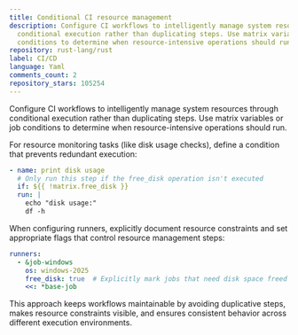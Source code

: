 ```yaml
---
title: Conditional CI resource management
description: Configure CI workflows to intelligently manage system resources through
  conditional execution rather than duplicating steps. Use matrix variables or job
  conditions to determine when resource-intensive operations should run.
repository: rust-lang/rust
label: CI/CD
language: Yaml
comments_count: 2
repository_stars: 105254
---
```


Configure CI workflows to intelligently manage system resources through conditional execution rather than duplicating steps. Use matrix variables or job conditions to determine when resource-intensive operations should run.

For resource monitoring tasks (like disk usage checks), define a condition that prevents redundant execution:

```yaml
- name: print disk usage
  # Only run this step if the free_disk operation isn't executed
  if: ${{ !matrix.free_disk }}
  run: |
    echo "disk usage:"
    df -h
```

When configuring runners, explicitly document resource constraints and set appropriate flags that control resource management steps:

```yaml
runners:
  - &job-windows
    os: windows-2025
    free_disk: true  # Explicitly mark jobs that need disk space freed
    <<: *base-job
```

This approach keeps workflows maintainable by avoiding duplicative steps, makes resource constraints visible, and ensures consistent behavior across different execution environments.